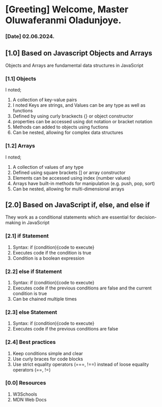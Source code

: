 # [Greeting] Welcome, Master Oluwaferanmi Oladunjoye.

### [Date] 02.06.2024.

## [1.0] Based on Javascript Objects and Arrays
Objects and Arrays are fundamental data structures in JavaScript

 ### [1.1] Objects

 I noted;
 1. A collection of key-value pairs
 2. I noted Keys are strings, and Values can be any type as well as functions
 3. Defined by using curly brackects {} or object constructor
 4. properties can be accessed using dot notation or bracket notation
 5. Methods can added to objects using fuctions
 6. Can be nested, allowing for complex data structures

  ### [1.2] Arrays
 
 I noted;
 1. A collection of values of any type
 2. Defined using square brackets [] or array constructor
 3. Elements can be accessed using index (number values)
 4. Arrays have built-in methods for manipulation (e.g. push, pop, sort)
 5. Can be nested, allowing for multi-dimensional arrays

 ## [2.0] Based on JavaScript if, else, and else if
They work as a conditional statements which are essential for decision-making in JavaScript

 ### [2.1] if Statement
 1. Syntax: if (condition){code to execute}
 2. Executes code if the condition is true 
 3. Condition is a boolean expression

 ### [2.2] else if Statement
 1. Syntax: if (condition){code to execute}
 2. Executes code if the previous conditions are false and the current condition is true
 3. Can be chained multiple times 

 ### [2.3] else Statement
 1. Syntax: if (condition){code to execute}
 2. Executes code if the previous conditions are false

 ### [2.4] Best practices 
 1. Keep conditions simple and clear
 2. Use curly braces for code blocks
 3. Use strict equality operators (===, !==) instead of loose equality operators (==, !=)

 ### [0.0] Resources
 1. W3Schools
 2. MDN Web Docs
